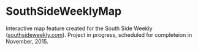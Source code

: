 # SouthSideWeeklyMap
Interactive map feature created for the South Side Weekly (<a href="http://southsideweekly.com">southsideweekly.com</a>). Project in progress, scheduled for completeion in November, 2015.
